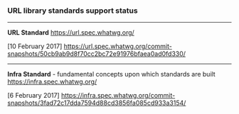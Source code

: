 ### URL library standards support status

---
**URL Standard**
https://url.spec.whatwg.org/

[10 February 2017]
https://url.spec.whatwg.org/commit-snapshots/50cb9ab9d8f70cc2bc72e91976bfaea0ad0fd330/

---
**Infra Standard** - fundamental concepts upon which standards are built
https://infra.spec.whatwg.org/

[6 February 2017]
https://infra.spec.whatwg.org/commit-snapshots/3fad72c17dda7594d88cd3856fa085cd933a3154/
